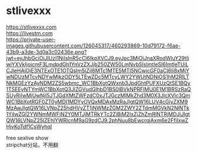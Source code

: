 # stlivexxx
https://stlivexxx.com  
https://livestm.com  
https://private-user-images.githubusercontent.com/126045317/460293869-10d79172-f6ae-43b9-a3de-3d0a3c02436e.png?jwt=eyJhbGciOiJIUzI1NiIsInR5cCI6IkpXVCJ9.eyJpc3MiOiJnaXRodWIuY29tIiwiYXVkIjoicmF3LmdpdGh1YnVzZXJjb250ZW50LmNvbSIsImtleSI6ImtleTUiLCJleHAiOjE3NTExOTE1OTQsIm5iZiI6MTc1MTE5MTI5NCwicGF0aCI6Ii8xMjYwNDUzMTcvNDYwMjkzODY5LTEwZDc5MTcyLWY2YWUtNDNiOS1hM2RlLTNkMGEzYzAyNDM2ZS5wbmc_WC1BbXotQWxnb3JpdGhtPUFXUzQtSE1BQy1TSEEyNTYmWC1BbXotQ3JlZGVudGlhbD1BS0lBVkNPRFlMU0E1M1BRSzRaQSUyRjIwMjUwNjI5JTJGdXMtZWFzdC0xJTJGczMlMkZhd3M0X3JlcXVlc3QmWC1BbXotRGF0ZT0yMDI1MDYyOVQxMDAxMzRaJlgtQW16LUV4cGlyZXM9MzAwJlgtQW16LVNpZ25hdHVyZT1jNWMzZGM2ZWY2ZTdmMGVkN2NlNTk1YjIwZGI2YWNmMWFiN2Y0MTJjMTRkYTc2ZjBiM2IxZjZhZmRlNTRjMDJiJlgtQW16LVNpZ25lZEhlYWRlcnM9aG9zdCJ9.2phNuu8bEwcrqjAxm6e2FfiIxwZHjvKoTdf1CsWyhqI  

free sexlive show  
stripchat分站，不用翻

